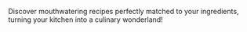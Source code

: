 Discover mouthwatering recipes perfectly matched to your ingredients, turning your kitchen into a culinary wonderland!
